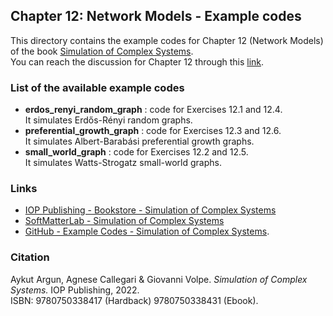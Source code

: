 ## Chapter 12: Network Models - Example codes

This directory contains the example codes for Chapter 12 (Network Models) of the book [Simulation of Complex Systems](https://github.com/softmatterlab/SOCS/).<br />
You can reach the discussion for Chapter 12 through this [link](https://github.com/softmatterlab/SOCS/discussions/21).


### List of the available example codes ###

- **erdos_renyi_random_graph** : code for Exercises 12.1 and 12.4. <br /> It simulates Erdős-Rényi random graphs.
- **preferential_growth_graph** : code for Exercises 12.3 and 12.6. <br /> It simulates Albert-Barabási preferential growth graphs.
- **small_world_graph** : code for Exercises 12.2 and 12.5. <br /> It simulates Watts-Strogatz small-world graphs.


### Links

- [IOP Publishing - Bookstore - Simulation of Complex Systems](https://store.ioppublishing.org/page/detail/Simulation-of-Complex-Systems/?K=9780750338417) 
- [SoftMatterLab - Simulation of Complex Systems](http://softmatterlab.org/publications/book/simulation-of-complex-systems/) 
- [GitHub - Example Codes - Simulation of Complex Systems](https://github.com/softmatterlab/SOCS/).


### Citation

Aykut Argun, Agnese Callegari & Giovanni Volpe. *Simulation of Complex Systems.* IOP Publishing, 2022.<br />
ISBN: 9780750338417 (Hardback) 9780750338431 (Ebook).
